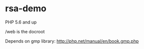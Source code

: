 # rsa-demo
PHP 5.6 and up

/web is the docroot

Depends on gmp library: http://php.net/manual/en/book.gmp.php 
